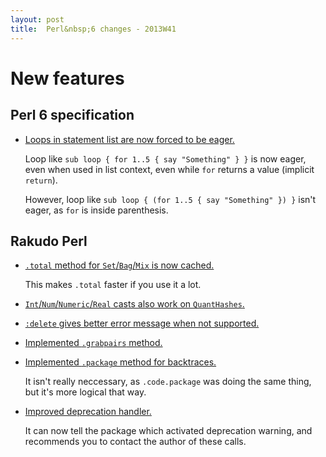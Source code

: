 ```yaml
---
layout: post
title:  Perl&nbsp;6 changes - 2013W41
---
```


New features
============

Perl 6 specification
--------------------

* [Loops in statement list are now forced to be eager.](https://github.com/perl6/specs/commit/251282d9f834b305afd095e11a9ddd17ad0f51a5)

  Loop like `sub loop { for 1..5 { say "Something" } }` is now eager,
  even when used in list context, even while `for` returns a value
  (implicit `return`).

  However, loop like `sub loop { (for 1..5 { say "Something" }) }`
  isn't eager, as `for` is inside parenthesis.

Rakudo Perl
-----------

* [`.total` method for `Set`/`Bag`/`Mix` is now cached.](https://github.com/rakudo/rakudo/commit/ae27d10ad055e231d9791bda0a231434cc822c97)

  This makes `.total` faster if you use it a lot.

* [`Int`/`Num`/`Numeric`/`Real` casts also work on `QuantHashes`.](https://github.com/rakudo/rakudo/commit/9f94b8c60a6fa560e3a617087b25ccd85b6629a1)

* [`:delete` gives better error message when not supported.](https://github.com/rakudo/rakudo/commit/11bada4fe1f60456e59e502d2d36de0749799d46)

* [Implemented `.grabpairs` method.](https://github.com/rakudo/rakudo/commit/c6b15dc4d8f00974d3e8ec51355a4651dd97dade)

* [Implemented `.package` method for backtraces.](https://github.com/fish-shell/fish-shell/commit/1349d129c51e0c698645c3806601a7c9ebfcef95)

  It isn't really neccessary, as `.code.package` was doing the same
  thing, but it's more logical that way.

* [Improved deprecation handler.](https://github.com/rakudo/rakudo/commit/70f2ae03f90681e23126b44e5d186f5b854bfd30)

  It can now tell the package which activated deprecation warning, and
  recommends you to contact the author of these calls.